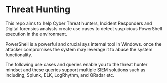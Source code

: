 # Threat Hunting
This repo aims to help Cyber Threat hunters, Incident Responders and Digital forensics analysts create use cases to detect suspicious PowerShell execution in the environment.

PowerShell is a powerful and crucial sys internal tool in Windows. once the attacker compromises the system may leverage it to abuse the system functionality.   

The following use cases and queries enable you to the threat hunter mindset and these queries support multiple SIEM solutions such as including, Splunk, ELK, LogRhythm, and QRadar etc. 
